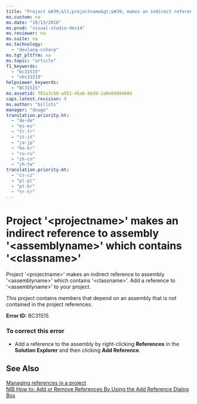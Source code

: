```yaml
---
title: "Project &#39;&lt;projectname&gt;&#39; makes an indirect reference to assembly &#39;&lt;assemblyname&gt;&#39; which contains &#39;&lt;classname&gt;&#39;"
ms.custom: na
ms.date: "10/13/2016"
ms.prod: "visual-studio-dev14"
ms.reviewer: na
ms.suite: na
ms.technology: 
  - "devlang-csharp"
ms.tgt_pltfrm: na
ms.topic: "article"
f1_keywords: 
  - "bc31515"
  - "vbc31515"
helpviewer_keywords: 
  - "BC31515"
ms.assetid: f01a3cb8-a951-45ab-b6d9-2a0e6908468d
caps.latest.revision: 9
ms.author: "billchi"
manager: "douge"
translation.priority.ht: 
  - "de-de"
  - "es-es"
  - "fr-fr"
  - "it-it"
  - "ja-jp"
  - "ko-kr"
  - "ru-ru"
  - "zh-cn"
  - "zh-tw"
translation.priority.mt: 
  - "cs-cz"
  - "pl-pl"
  - "pt-br"
  - "tr-tr"
---
```

# Project &#39;&lt;projectname&gt;&#39; makes an indirect reference to assembly &#39;&lt;assemblyname&gt;&#39; which contains &#39;&lt;classname&gt;&#39;
Project '\<projectname>' makes an indirect reference to assembly '\<assemblyname>' which contains '\<classname>'. Add a reference to '\<assemblyname>' to your project.  
  
 This project contains members that depend on an assembly that is not contained in the project references.  
  
 **Error ID:** BC31515  
  
### To correct this error  
  
-   Add a reference to the assembly by right-clicking **References** in the **Solution Explorer** and then clicking **Add Reference**.  
  
## See Also  
 [Managing references in a project](../ide/managing-references-in-a-project.md)   
 [NIB How to: Add or Remove References By Using the Add Reference Dialog Box](http://msdn.microsoft.com/en-us/3bd75d61-f00c-47c0-86a2-dd1f20e231c9)